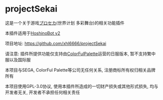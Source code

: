 # projectSekai

这是一个关于游戏[プロセカ](https://pjsekai.sega.jp/)(世界计划 多彩舞台)的相关功能插件

本插件适用于[HoshinoBot v2](https://github.com/Ice-Cirno/HoshinoBot)

项目地址: https://github.com/xhl6666/projectSekai

请注意: 插件所提供功能仅支持由[ColorFulPalette](https://colorfulpalette.co.jp/)运营的日服版本, 暂不支持繁中服以及国际服

本项目与SEGA, ColorFul Palette等公司无任何关系, 注册商标所有权归相关品牌所有

本项目使用GPL-3.0协议, 使用本插件所造成的一切财产损失或其他形式损失, 均与开发者无关, 开发者不承担任何相关责任
